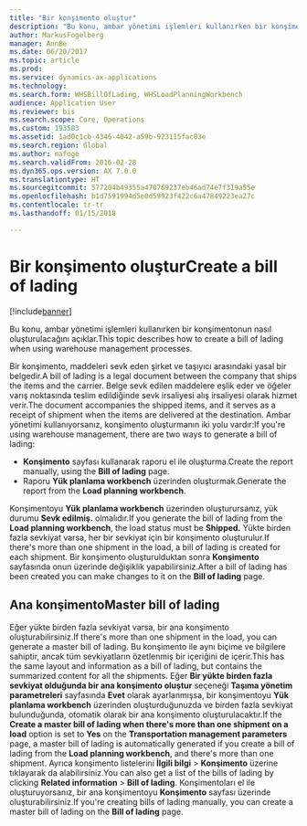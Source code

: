 ```yaml
---
title: "Bir konşimento oluştur"
description: "Bu konu, ambar yönetimi işlemleri kullanırken bir konşimentonun nasıl oluşturulacağını açıklar."
author: MarkusFogelberg
manager: AnnBe
ms.date: 06/20/2017
ms.topic: article
ms.prod: 
ms.service: dynamics-ax-applications
ms.technology: 
ms.search.form: WHSBillOfLading, WHSLoadPlanningWorkbench
audience: Application User
ms.reviewer: bis
ms.search.scope: Core, Operations
ms.custom: 193583
ms.assetid: 1ad0c1cb-4346-4042-a59b-923115fac03e
ms.search.region: Global
ms.author: mafoge
ms.search.validFrom: 2016-02-28
ms.dyn365.ops.version: AX 7.0.0
ms.translationtype: HT
ms.sourcegitcommit: 577204b49355a470769237eb46ad74e7f319a55e
ms.openlocfilehash: b1d7591994d5e0d59923f422c6a47849223ea27c
ms.contentlocale: tr-tr
ms.lasthandoff: 01/15/2018

---
```


# <a name="create-a-bill-of-lading"></a><span data-ttu-id="84e95-103">Bir konşimento oluştur</span><span class="sxs-lookup"><span data-stu-id="84e95-103">Create a bill of lading</span></span>

[!include[banner](../includes/banner.md)]


<span data-ttu-id="84e95-104">Bu konu, ambar yönetimi işlemleri kullanırken bir konşimentonun nasıl oluşturulacağını açıklar.</span><span class="sxs-lookup"><span data-stu-id="84e95-104">This topic describes how to create a bill of lading when using warehouse management processes.</span></span>  

<span data-ttu-id="84e95-105">Bir konşimento, maddeleri sevk eden şirket ve taşıyıcı arasındaki yasal bir belgedir.</span><span class="sxs-lookup"><span data-stu-id="84e95-105">A bill of lading is a legal document between the company that ships the items and the carrier.</span></span> <span data-ttu-id="84e95-106">Belge sevk edilen maddelere eşlik eder ve öğeler varış noktasında teslim edildiğinde sevk irsaliyesi alış irsaliyesi olarak hizmet verir.</span><span class="sxs-lookup"><span data-stu-id="84e95-106">The document accompanies the shipped items, and it serves as a receipt of shipment when the items are delivered at the destination.</span></span> <span data-ttu-id="84e95-107">Ambar yönetimi kullanıyorsanız, konşimento oluşturmanın iki yolu vardır:</span><span class="sxs-lookup"><span data-stu-id="84e95-107">If you're using warehouse management, there are two ways to generate a bill of lading:</span></span>

  -   <span data-ttu-id="84e95-108">**Konşimento** sayfası kullanarak raporu el ile oluşturma.</span><span class="sxs-lookup"><span data-stu-id="84e95-108">Create the report manually, using the **Bill of lading** page.</span></span>
  -   <span data-ttu-id="84e95-109">Raporu **Yük planlama workbench** üzerinden oluşturmak.</span><span class="sxs-lookup"><span data-stu-id="84e95-109">Generate the report from the **Load planning workbench**.</span></span>

<span data-ttu-id="84e95-110">Konşimentoyu **Yük planlama workbench** üzerinden oluşturursanız, yük durumu **Sevk edilmiş.** olmalıdır.</span><span class="sxs-lookup"><span data-stu-id="84e95-110">If you generate the bill of lading from the **Load planning workbench**, the load status must be **Shipped.**</span></span> <span data-ttu-id="84e95-111">Yükte birden fazla sevkiyat varsa, her bir sevkiyat için bir konşimento oluşturulur.</span><span class="sxs-lookup"><span data-stu-id="84e95-111">If there's more than one shipment in the load, a bill of lading is created for each shipment.</span></span> <span data-ttu-id="84e95-112">Bir konşimento oluşturulduktan sonra **Konşimento** sayfasında onun üzerinde değişiklik yapabilirsiniz.</span><span class="sxs-lookup"><span data-stu-id="84e95-112">After a bill of lading has been created you can make changes to it on the **Bill of lading** page.</span></span>

## <a name="master-bill-of-lading"></a><span data-ttu-id="84e95-113">Ana konşimento</span><span class="sxs-lookup"><span data-stu-id="84e95-113">Master bill of lading</span></span>
<span data-ttu-id="84e95-114">Eğer yükte birden fazla sevkiyat varsa, bir ana konşimento oluşturabilirsiniz.</span><span class="sxs-lookup"><span data-stu-id="84e95-114">If there's more than one shipment in the load, you can generate a master bill of lading.</span></span> <span data-ttu-id="84e95-115">Bu konşimento ile aynı biçime ve bilgilere sahiptir, ancak tüm sevkiyatların özetlenmiş bir içeriğini de içerir.</span><span class="sxs-lookup"><span data-stu-id="84e95-115">This has the same layout and information as a bill of lading, but contains the summarized content for all the shipments.</span></span> <span data-ttu-id="84e95-116">Eğer **Bir yükte birden fazla sevkiyat olduğunda bir ana konşimento oluştur** seçeneği **Taşıma yönetim parametreleri** sayfasında **Evet** olarak ayarlanmışsa, bir konşimentoyu **Yük planlama workbench** üzerinden oluşturduğunuzda ve birden fazla sevkiyat bulunduğunda, otomatik olarak bir ana konşimento oluşturulacaktır.</span><span class="sxs-lookup"><span data-stu-id="84e95-116">If the **Create a master bill of lading when there's more than one shipment on a load** option is set to **Yes** on the **Transportation management parameters** page, a master bill of lading is automatically generated if you create a bill of lading from the **Load planning workbench**, and there's more than one shipment.</span></span> <span data-ttu-id="84e95-117">Ayrıca konşimento listelerini **İlgili bilgi** &gt; **Konşimento** üzerine tıklayarak da alabilirsiniz.</span><span class="sxs-lookup"><span data-stu-id="84e95-117">You can also get a list of the bills of lading by clicking **Related information** &gt; **Bill of lading**.</span></span> <span data-ttu-id="84e95-118">Konşimentoları el ile oluşturuyorsanız, bir ana konşimentoyu **Konşimento** sayfası üzerinde oluşturabilirsiniz.</span><span class="sxs-lookup"><span data-stu-id="84e95-118">If you're creating bills of lading manually, you can create a master bill of lading on the **Bill of lading** page.</span></span>




